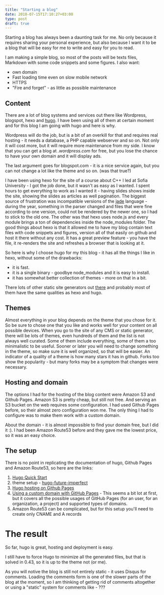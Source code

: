 ```yaml
---
title: "Starting a blog"
date: 2018-07-15T17:10:27+03:00
type: post
draft: true
---
```


Starting a blog has always been a daunting task for me. No only because it
requires sharing your personal experience, but also because I want it to be a
blog that will be easy for me to write and easy for you to read.

I am making a simple blog, so most of the posts will be texts files, Markdown
with some code snippets and some figures. I also want:

- own domain
- Fast loading time even on slow mobile network
- HTTPS
- "Fire and forget" - as little as possible maintenance 


## Content

There are a lot of blog systems and services out there like Wordpress, blogspot,
hexo and [hugo][hugo]. I have been using all of them at certain moment and for
this blog I am going with hugo and here is why.


Wordpress will do the job, but is a bit of an overkill for that and requires
real hosting - it needs a database, a PHP capable webserver and so on. Not only
it will cost more, but it will require more maintenance from my side.
I know that you can get a blog at *.wordpress.com* for free, but you lose the
chance to have your own domain and it will display ads.

The last argument goes for blogspot.com - it is a nice service again, but you
can not change a lot like the theme and so on. (was that true?)

I have been using hexo for the site of a course about C++ I led at Sofia
University - I got the job done, but it wasn't as easy as I wanted. I spent
hours to get everything to work as I wanted it - having slides shows inside
the site, showing the slides as articles as well pagination. The biggest
source of frustration was incompatible versions of the [jade](LINK) language -
during the year, something in the parser changed and files that were fine
according to one version, could not be rendered by the newer one, so I had to
stick to the old one.  The other was that hexo uses node.js and every module
brings a ton of dependencies inside the node_modules folder.  The good things
about hexo is that it allowed me to have my blog contain text files with code
snippets and figures, version all of that easily on github and host it there
without any cost.  It has a great preview feature - you have the file, it
re-renders the site and refreshes a browser that is looking at it.

So here is why I choose hugo for my this blog - it has all the things I like in
hexo, without some of the drawbacks:

 - it is fast.
 - it is a single binary - goodbye node_modules and it is easy to install.
 - it has somewhat better collection of themes - more on that in a bit.

There lots of other static site generators out
[there](https://www.staticgen.com/) and probably most of them have the same
qualities as hexo and hugo.


## Themes

Almost everything in your blog depends on the theme that you chose for it. So be
sure to chose one that you like and works well for your content on all possible
devices. When you go to the site of any CMS or static generator, there will be
lots of themes, even hundreds of them and the list is not always well curated.
Some of them include everything, some of them a too minimalistic to be useful.
Sooner or later you will need to change something in the theme, so make sure it
is well organized, so that will be easier. An indicator of a quality of a theme
is how many stars it has in github. Forks too show the popularity - but many
forks may be a symptom that changes were necessary.


## Hosting and domain

The options I had for the hosting of the blog content were Amazon S3 and Github
Pages. Amazon S3 is pretty cheap, but still not free. And serving an S3 bucket
on the web requires some configuration. I had used Github Pages before, so their
almost zero configuration won me. The only thing I had to configure was to make
them work with a custom domain.

About the domain - it is almost impossible to find your domain free, but I did
it :). I had been Amazon Route53 before and they gave me the lowest price, so
it was an easy choice.

## The setup

There is no point in replicating the documentation of hugo, Github Pages and
Amazon Route53, so here are the links:

1. [Hugo Quick Start][quick]
2. theme setup - [hugo-future-imperfect][theme]
3. [Hugo hosting on Github Pages][deploy]
4. [Using a custom domain with GitHub Pages][domain] - This seems a bit lot at
   first, but it covers all the possible usages of GitHub Pages (for an user,
   for an organization, a project) and supported types of domains.
5. Amazon Route53 can be complicated, but for this setup you'll need to create
only CNAME and A records


# The result

So far, hugo is great, hosting and deployment is easy.

I still have to force Hugo to minimize all the generated files, but that is
solved in 0.43, so it is up to the theme not (or me).

As you will notive the blog is still not entirely static - it uses Disqus for
comments. Loading the comments form is one of the slower parts of the blog at
the moment, so I am thinking of getting rid of comments altogether or using a
"static" system for comments like - ??? 

[hugo]: https://gohugo.io/
[quick]: https://gohugo.io/getting-started/quick-start/
[theme]: https://github.com/jpescador/hugo-future-imperfect
[deploy]: https://gohugo.io/hosting-and-deployment/hosting-on-github/
[domain]: https://help.github.com/articles/using-a-custom-domain-with-github-pages/


